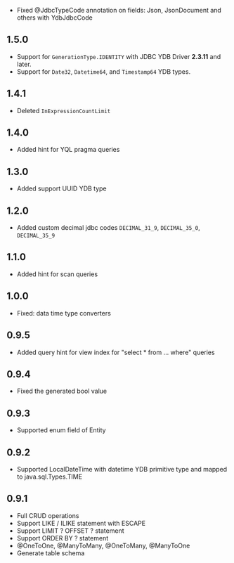 - Fixed @JdbcTypeCode annotation on fields: Json, JsonDocument and others with YdbJdbcCode

## 1.5.0 ##

- Support for `GenerationType.IDENTITY` with JDBC YDB Driver **2.3.11** and later.
- Support for `Date32`, `Datetime64`, and `Timestamp64` YDB types.

## 1.4.1 ##

- Deleted `InExpressionCountLimit`

## 1.4.0 ##

- Added hint for YQL pragma queries

## 1.3.0 ##

- Added support UUID YDB type

## 1.2.0 ##

- Added custom decimal jdbc codes `DECIMAL_31_9`, `DECIMAL_35_0`, `DECIMAL_35_9`

## 1.1.0 ##

- Added hint for scan queries

## 1.0.0 ##

- Fixed: data time type converters

## 0.9.5 ##

- Added query hint for view index for "select * from ... where" queries

## 0.9.4 ##

- Fixed the generated bool value

## 0.9.3 ##

- Supported enum field of Entity

## 0.9.2 ##

- Supported LocalDateTime with datetime YDB primitive type and mapped to java.sql.Types.TIME

## 0.9.1 ##

- Full CRUD operations
- Support LIKE / ILIKE statement with ESCAPE
- Support LIMIT ? OFFSET ? statement
- Support ORDER BY ? statement
- @OneToOne, @ManyToMany, @OneToMany, @ManyToOne
- Generate table schema